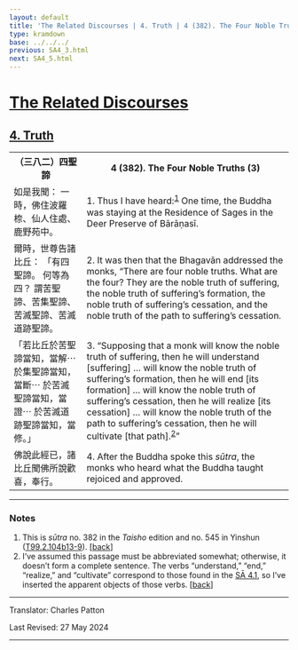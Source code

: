 ```yaml
---
layout: default
title: 'The Related Discourses | 4. Truth | 4 (382). The Four Noble Truths (3)'
type: kramdown
base: ../../../
previous: SA4_3.html
next: SA4_5.html
---
```


<h1><a href='(../index.html)'>The Related Discourses</a></h1>
<h2><a href='index.html'>4. Truth</a></h2>

<table class="trans">
  <th class='ch'>（三八二）四聖諦</th>
  <th class='en'>4 (382). The Four Noble Truths (3)</th>
  <tr>
    <td title='t125.2.104b13'>如是我聞： 一時，佛住波羅㮈、仙人住處、鹿野苑中。</td>
    <td id='p1'>1. Thus I have heard:<sup id="ref1"><a href="#n1">1</a></sup> One time, the Buddha was staying at the Residence of Sages in the Deer Preserve of Bārāṇasī.</td>
  </tr>
  <tr>
    <td title='t125.2.104b14'>爾時，世尊告諸比丘： 「有四聖諦。 何等為四？ 謂苦聖諦、苦集聖諦、苦滅聖諦、苦滅道跡聖諦。</td>
    <td id='p2'>2. It was then that the Bhagavān addressed the monks, “There are four noble truths. What are the four? They are the noble truth of suffering, the noble truth of suffering’s formation, the noble truth of suffering’s cessation, and the noble truth of the path to suffering’s cessation.</td>
  </tr>
  <tr>
    <td title='t125.2.104b16'>「若比丘於苦聖諦當知，當解⋯ 於集聖諦當知，當斷⋯ 於苦滅聖諦當知，當證⋯ 於苦滅道跡聖諦當知，當修。」</td>
    <td id='p3'>3. “Supposing that a monk will know the noble truth of suffering, then he will understand [suffering] … will know the noble truth of suffering’s formation, then he will end [its formation] … will know the noble truth of suffering’s cessation, then he will realize [its cessation] … will know the noble truth of the path to suffering’s cessation, then he will cultivate [that path].<sup id="ref2"><a href="#n2">2</a></sup>”</td>
  </tr>
  <tr>
    <td title='t125.2.104b18'>佛說此經已，諸比丘聞佛所說歡喜，奉行。</td>
    <td id='p4'>4. After the Buddha spoke this <em>sūtra</em>, the monks who heard what the Buddha taught rejoiced and approved.</td>
  </tr>
</table>

<hr/>

<h3 id="notes">Notes</h3>

<ol>
<li id="n1">This is <em>sūtra</em> no. 382 in the <cite>Taisho</cite> edition and no. 545 in Yinshun (<a href="https://cbetaonline.dila.edu.tw/zh/T02n0099_p0104b13" target="_blank">T99.2.104b13-9</a>). [<a href="#ref1">back</a>]</li>
<li id="n2">I’ve assumed this passage must be abbreviated somewhat; otherwise, it doesn’t form a complete sentence. The verbs “understand,” “end,” “realize,” and “cultivate” correspond to those found in the <a href="SA4_1.html" target="_blank">SĀ 4.1</a>, so I’ve inserted the apparent objects of those verbs. [<a href="#ref2">back</a>]</li>
</ol>
<hr/>

<p class="translator">Translator: Charles Patton</p>
<p class='revised'>Last Revised: 27 May 2024</p>

<hr/>